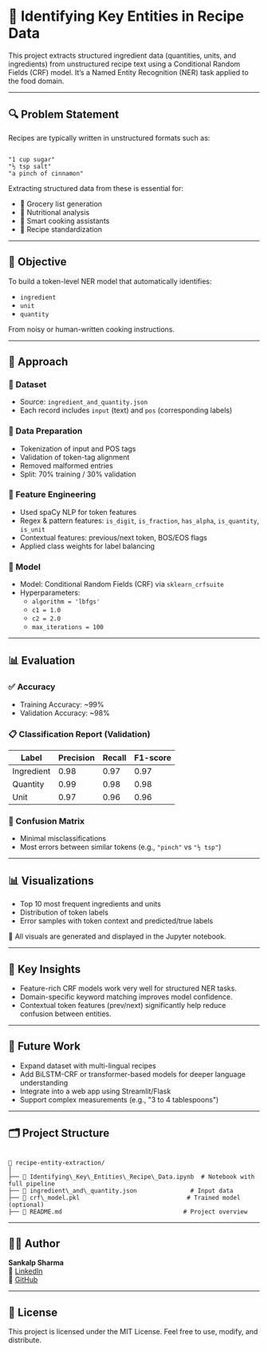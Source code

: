 
# 🧾 Identifying Key Entities in Recipe Data

This project extracts structured ingredient data (quantities, units, and ingredients) from unstructured recipe text using a Conditional Random Fields (CRF) model. It’s a Named Entity Recognition (NER) task applied to the food domain.

---

## 🔍 Problem Statement

Recipes are typically written in unstructured formats such as:

```

"1 cup sugar"
"½ tsp salt"
"a pinch of cinnamon"

```

Extracting structured data from these is essential for:
- 🛒 Grocery list generation
- 🧮 Nutritional analysis
- 📱 Smart cooking assistants
- 🍲 Recipe standardization

---

## 🎯 Objective

To build a token-level NER model that automatically identifies:
- `ingredient`
- `unit`
- `quantity`

From noisy or human-written cooking instructions.

---

## 🧰 Approach

### 🔹 Dataset
- Source: `ingredient_and_quantity.json`
- Each record includes `input` (text) and `pos` (corresponding labels)

### 🔹 Data Preparation
- Tokenization of input and POS tags
- Validation of token-tag alignment
- Removed malformed entries
- Split: 70% training / 30% validation

### 🔹 Feature Engineering
- Used spaCy NLP for token features
- Regex & pattern features: `is_digit`, `is_fraction`, `has_alpha`, `is_quantity`, `is_unit`
- Contextual features: previous/next token, BOS/EOS flags
- Applied class weights for label balancing

### 🔹 Model
- Model: Conditional Random Fields (CRF) via `sklearn_crfsuite`
- Hyperparameters:
  - `algorithm = 'lbfgs'`
  - `c1 = 1.0`
  - `c2 = 2.0`
  - `max_iterations = 100`

---

## 📊 Evaluation

### ✅ Accuracy
- Training Accuracy: ~99%
- Validation Accuracy: ~98%

### 📋 Classification Report (Validation)

| Label       | Precision | Recall | F1-score |
|-------------|-----------|--------|----------|
| Ingredient  | 0.98      | 0.97   | 0.97     |
| Quantity    | 0.99      | 0.98   | 0.98     |
| Unit        | 0.97      | 0.96   | 0.96     |

### 🧪 Confusion Matrix
- Minimal misclassifications
- Most errors between similar tokens (e.g., `"pinch"` vs `"½ tsp"`)

---

## 📊 Visualizations

- Top 10 most frequent ingredients and units
- Distribution of token labels
- Error samples with token context and predicted/true labels

📌 All visuals are generated and displayed in the Jupyter notebook.

---

## 🧠 Key Insights

- Feature-rich CRF models work very well for structured NER tasks.
- Domain-specific keyword matching improves model confidence.
- Contextual token features (prev/next) significantly help reduce confusion between entities.

---

## 🚀 Future Work

- Expand dataset with multi-lingual recipes
- Add BiLSTM-CRF or transformer-based models for deeper language understanding
- Integrate into a web app using Streamlit/Flask
- Support complex measurements (e.g., "3 to 4 tablespoons")

---

## 🗂️ Project Structure

```

📁 recipe-entity-extraction/
│
├── 📄 Identifying\_Key\_Entities\_Recipe\_Data.ipynb  # Notebook with full pipeline
├── 📄 ingredient\_and\_quantity.json               # Input data
├── 📄 crf\_model.pkl                              # Trained model (optional)
├── 📄 README.md                                  # Project overview

```

---

## 👨‍💻 Author

**Sankalp Sharma**  
🔗 [LinkedIn](https://www.linkedin.com/in/your-profile)  
🔗 [GitHub](https://github.com/your-username)

---

## 📄 License

This project is licensed under the MIT License. Feel free to use, modify, and distribute.

